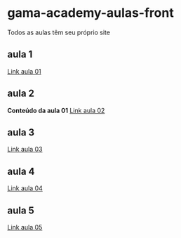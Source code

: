 # gama-academy-aulas-front

Todos as aulas têm seu próprio site
## aula 1
[Link aula 01](https://mystifying-heisenberg-6b6def.netlify.app/aula01)

## aula 2
**Conteúdo da aula 01**
[Link aula 02](https://mystifying-heisenberg-6b6def.netlify.app/aula02)

## aula 3
[Link aula 03](https://mystifying-heisenberg-6b6def.netlify.app/aula03)

## aula 4
[Link aula 04](https://mystifying-heisenberg-6b6def.netlify.app/aula04)

## aula 5
[Link aula 05](https://mystifying-heisenberg-6b6def.netlify.app/aula05)
